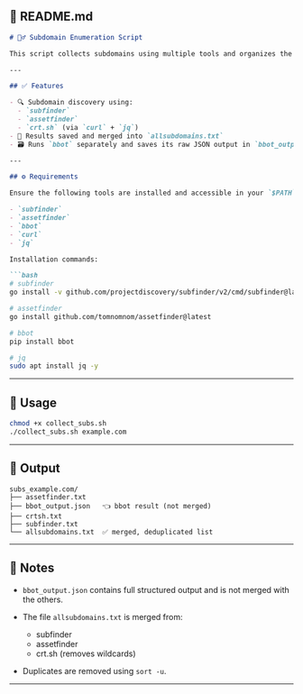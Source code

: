 

## 📘 README.md

````markdown
# 🕵️‍♂️ Subdomain Enumeration Script

This script collects subdomains using multiple tools and organizes the results efficiently.

---

## ✅ Features

- 🔍 Subdomain discovery using:
  - `subfinder`
  - `assetfinder`
  - `crt.sh` (via `curl` + `jq`)
- 🧾 Results saved and merged into `allsubdomains.txt`
- 🗃️ Runs `bbot` separately and saves its raw JSON output in `bbot_output.json`

---

## ⚙️ Requirements

Ensure the following tools are installed and accessible in your `$PATH`:

- `subfinder`
- `assetfinder`
- `bbot`
- `curl`
- `jq`

Installation commands:

```bash
# subfinder
go install -v github.com/projectdiscovery/subfinder/v2/cmd/subfinder@latest

# assetfinder
go install github.com/tomnomnom/assetfinder@latest

# bbot
pip install bbot

# jq
sudo apt install jq -y
````

---

## 🚀 Usage

```bash
chmod +x collect_subs.sh
./collect_subs.sh example.com
```

---

## 📂 Output

```text
subs_example.com/
├── assetfinder.txt
├── bbot_output.json   👈 bbot result (not merged)
├── crtsh.txt
├── subfinder.txt
└── allsubdomains.txt  ✅ merged, deduplicated list
```

---

## 📝 Notes

* `bbot_output.json` contains full structured output and is not merged with the others.
* The file `allsubdomains.txt` is merged from:

  * subfinder
  * assetfinder
  * crt.sh (removes wildcards)
* Duplicates are removed using `sort -u`.

---

